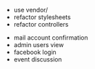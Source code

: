 + use vendor/
+ refactor stylesheets
+ refactor controllers
- mail account confirmation
- admin users view
- facebook login
- event discussion
